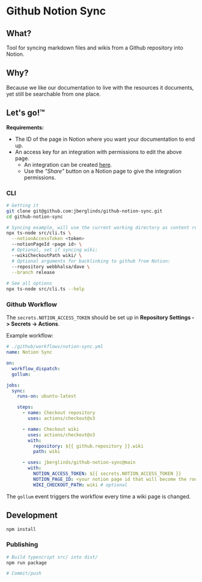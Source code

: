 # Github Notion Sync
## What?
Tool for syncing markdown files and wikis from a Github repository into Notion.

## Why?
Because we like our documentation to live with the resources it documents, yet still be searchable from one place.

## Let's go!™️
**Requirements:**
* The ID of the page in Notion where you want your documentation to end up.
* An access key for an integration with permissions to edit the above page.
  * An integration can be created [here](https://www.notion.so/my-integrations).
  * Use the _"Share"_ button on a Notion page to give the integration permissions.

### CLI
```bash
# Getting it
git clone git@github.com:jberglinds/github-notion-sync.git
cd github-notion-sync

# Syncing example, will use the current working directory as content root
npx ts-node src/cli.ts \
  --notionAccessToken <token>
  --notionPageId <page id> \
  # Optional, set if syncing wiki:
  --wikiCheckoutPath wiki/ \
  # Optional arguments for backlinking to github from Notion:
  --repository webbhalsa/dave \
  --branch release
 
# See all options
npx ts-node src/cli.ts --help
```

### Github Workflow
The `secrets.NOTION_ACCESS_TOKEN` should be set up in **Repository Settings -> Secrets -> Actions**.

Example workflow:
```yaml
# ./github/workflows/notion-sync.yml
name: Notion Sync

on:
  workflow_dispatch:
  gollum:

jobs:
  sync:
    runs-on: ubuntu-latest

    steps:
      - name: Checkout repository
        uses: actions/checkout@v3

      - name: Checkout wiki
        uses: actions/checkout@v3
        with:
          repository: ${{ github.repository }}.wiki
          path: wiki

      - uses: jberglinds/github-notion-sync@main
        with:
          NOTION_ACCESS_TOKEN: ${{ secrets.NOTION_ACCESS_TOKEN }}
          NOTION_PAGE_ID: <your notion page id that will become the root of documentation>
          WIKI_CHECKOUT_PATH: wiki # optional
```
The `gollum` event triggers the workflow every time a wiki page is changed.

## Development
```bash
npm install
```

### Publishing
```bash
# Build typescript src/ into dist/
npm run package

# Commit/push
```